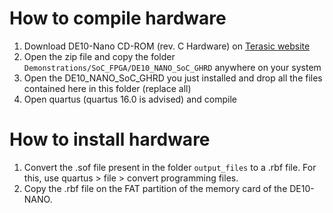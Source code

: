 # How to compile hardware

1. Download DE10-Nano CD-ROM (rev. C Hardware) on [Terasic website](https://www.terasic.com.tw/cgi-bin/page/archive.pl?Language=English&CategoryNo=167&No=1046&PartNo=4)
2. Open the zip file and copy the folder `Demonstrations/SoC_FPGA/DE10_NANO_SoC_GHRD` anywhere on your system
3. Open the DE10_NANO_SoC_GHRD you just installed and drop all the files contained here in this folder (replace all)
4. Open quartus (quartus 16.0 is advised) and compile

# How to install hardware

1. Convert the .sof file present in the folder `output_files` to a .rbf file. For this, use quartus > file > convert programming files.
2. Copy the .rbf file on the FAT partition of the memory card of the DE10-NANO.